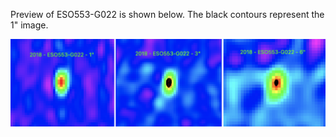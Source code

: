 Preview of ESO553-G022 is shown below. The black contours represent the 1" image. 

![ESO553-G022](ESO553-G022.png "ESO553-G022")

